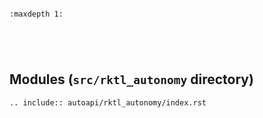 ```{include} ../rktl_autonomy/README.md
```

```{toctree}
:maxdepth 1:
```

```{include} ../rktl_autonomy/launch/README.md
```

```{include} ../rktl_autonomy/nodes/README.md
```

```{include} ../rktl_autonomy/scripts/README.md
```

```{include} ../rktl_autonomy/tests/README.md
```

## Modules (`src/rktl_autonomy` directory)

```{eval-rst}
.. include:: autoapi/rktl_autonomy/index.rst
```
